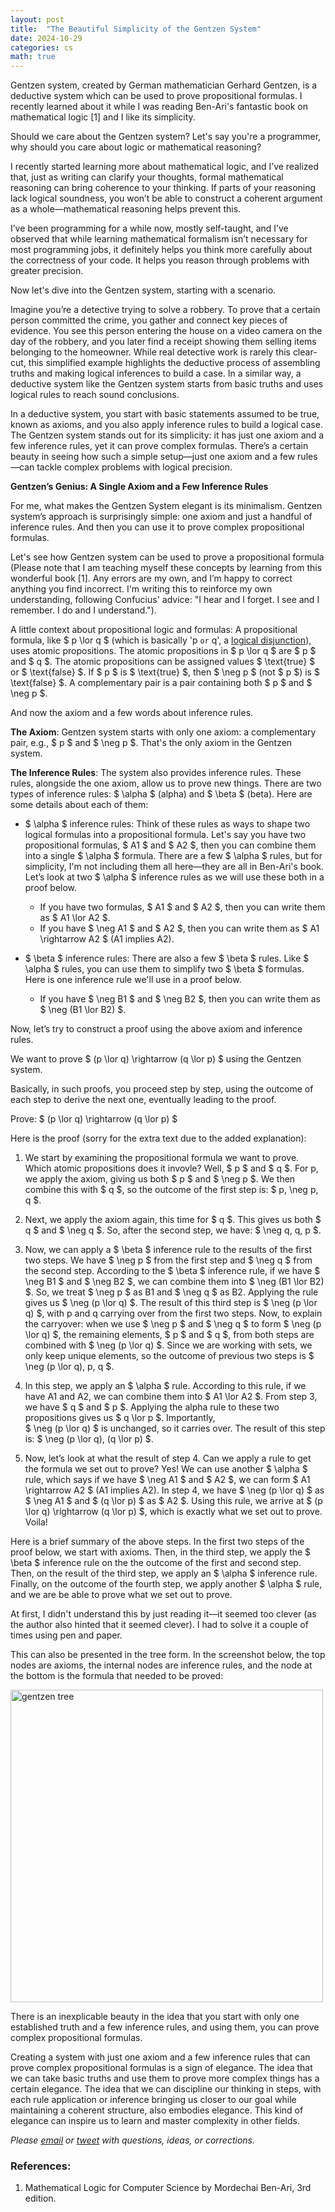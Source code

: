 ```yaml
---
layout: post
title:  "The Beautiful Simplicity of the Gentzen System"
date: 2024-10-29
categories: cs
math: true
---
```


Gentzen system, created by German mathematician Gerhard Gentzen, is a deductive system which
can be used to prove propositional formulas. I recently learned about it while I was reading Ben-Ari's fantastic book on mathematical logic [1] and I like its simplicity.  

Should we care about the Gentzen system? Let's say you're a programmer, why should you care about logic or mathematical reasoning? 

I recently started learning more about mathematical logic, and I’ve realized that, just as writing can clarify your thoughts, formal mathematical reasoning can bring coherence to your thinking. If parts of your reasoning lack logical soundness, you won’t be able to construct a coherent argument as a whole—mathematical reasoning helps prevent this.

I’ve been programming for a while now, mostly self-taught, and I’ve observed that while learning mathematical formalism isn’t necessary 
for most programming jobs, it definitely helps you think more carefully about the correctness 
of your code. It helps you reason through problems with greater precision.

Now let's dive into the Gentzen system, starting with a scenario.

Imagine you’re a detective trying to solve a robbery. To prove that a certain person committed the crime, you 
gather and connect key pieces of evidence. You see this person entering the house on a video camera on the day of 
the robbery, and you later find a receipt showing them selling items belonging to the homeowner. While real 
detective work is rarely this clear-cut, this simplified example highlights the deductive process of assembling truths 
and making logical inferences to build a case. In a similar way, a deductive system like the Gentzen system 
starts from basic truths and uses logical rules to reach sound conclusions.

In a deductive system, you start with basic statements assumed to be true, known as axioms, and you also apply inference rules 
to build a logical case. The Gentzen system stands out for its simplicity: it has just one axiom and a 
few inference rules, yet it can prove complex formulas. There’s a certain beauty in seeing how such a simple 
setup—just one axiom and a few rules—can tackle complex problems with logical precision.

**Gentzen’s Genius: A Single Axiom and a Few Inference Rules**

For me, what makes the Gentzen System elegant is its minimalism. Gentzen system’s approach is surprisingly simple: one axiom and just
 a handful of inference rules. And then you can use it to prove complex propositional formulas.

Let's see how Gentzen system can be used to prove a propositional formula 
(Please note that I am teaching myself these concepts by learning from this wonderful book [1]. 
Any errors are my own, and I’m happy to correct anything you find incorrect. I'm writing this to reinforce my own understanding, 
following Confucius' advice: "I hear and I forget. I see and I remember. I do and I understand.").

A little context about propositional logic and formulas: A propositional formula, like $ p \lor q $ (which is 
basically 'p `or` q', a [logical disjunction](https://en.wikipedia.org/wiki/Logical_disjunction)), uses atomic propositions. 
The atomic propositions in $ p \lor q $ are $ p $ and $ q $. The atomic propositions can be assigned values $ \text{true} $ or $ \text{false} $. 
If $ p $ is $ \text{true} $, then $ \neg p $ (not $ p $) is $ \text{false} $. A complementary pair is a pair containing both $ p $ and $ \neg p $.

And now the axiom and a few words about inference rules. 

**The Axiom**: Gentzen system starts with only one axiom: a complementary pair, e.g., $ p $ and $ \neg p $. That's the only axiom in the Gentzen system. 

**The Inference Rules**: The system also provides inference rules. These rules, alongside the one axiom, allow us to prove new things. 
There are two types of inference rules: $ \alpha $ (alpha) and $ \beta $ (beta). Here are some details about each of them:

- $ \alpha $ inference rules: Think of these rules as ways to shape two logical formulas into a propositional formula. 
Let's say you have two propositional formulas, $ A1 $ and $ A2 $, then you can combine them into a single $ \alpha $ formula. 
There are a few $ \alpha $ rules, but for simplicity, I'm not including them all here—they are all in Ben-Ari's book. 
Let’s look at two $ \alpha $ inference rules as we will use these both in a proof below. 

    - If you have two formulas, $ A1 $ and $ A2 $, then you can write them as $ A1 \lor A2 $. 
    - If you have $ \neg A1 $ and $ A2 $, then you can write them as $ A1 \rightarrow A2 $ (A1 implies A2).


- $ \beta $ inference rules: There are also a few $ \beta $ rules. Like $ \alpha $ rules, you can use them to simplify 
two $ \beta $ formulas. Here is one inference rule we'll use in a proof below. 
    - If you have $ \neg B1 $ and $ \neg B2 $, then you can write them as $ \neg (B1 \lor B2) $.

Now, let’s try to construct a proof using the above axiom and inference rules.

We want to prove $ (p \lor q) \rightarrow (q \lor p) $ using the Gentzen system.

Basically, in such proofs, you proceed step by step, using the outcome of each step to derive the next one, eventually leading to the proof.

Prove: $ (p \lor q) \rightarrow (q \lor p) $

Here is the proof (sorry for the extra text due to the added explanation):

1. We start by examining the propositional formula we want to prove. Which atomic propositions does it invovle? Well, $ p $ and $ q $. 
For p, we apply the axiom, giving us both $ p $ and $ \neg p $. We then combine this with $ q $, so the outcome of the first step is: $ p, \neg p, q $.


2. Next, we apply the axiom again, this time for $ q $. This gives us both $ q $ and $ \neg q $. So, after the second step, we have: $ \neg q, q, p $.

3. Now, we can apply a $ \beta $ inference rule to the results of the first two steps. We have $ \neg p $ from the first step and $ \neg q $ 
from the second step. According to the $ \beta $ inference rule, if we have $ \neg B1 $ and $ \neg B2 $, we can combine them into $ \neg (B1 \lor B2) $. 
So, we treat $ \neg p $ as B1 and $ \neg q $ as B2. Applying the rule gives us $ \neg (p \lor q) $. The result of this third step is $ \neg (p \lor q) $, with p and q carrying over from the first two steps. Now, to explain the carryover: when we use $ \neg p $ and $ \neg q $ to 
form $ \neg (p \lor q) $, the remaining elements, $ p $ and $ q $, from both steps are combined with $ \neg (p \lor q) $. Since we are working with sets, 
we only keep unique elements, so the outcome of previous two steps is $ \neg (p \lor q), p, q $.


4. In this step, we apply an $ \alpha $ rule. According to this rule, if we have A1 and A2, we can combine them into $ A1 \lor A2 $. 
From step 3, we have $ q $ and $ p $. Applying the alpha rule to these two propositions gives us $ q \lor p $. Importantly,  
 $ \neg (p \lor q) $ is unchanged, so it carries over. The result of this step is: $ \neg (p \lor q), (q \lor p) $.

5. Now, let’s look at what the result of step 4. Can we apply a rule to get the formula we set out to prove? Yes! We can use another $ \alpha $ rule, 
which says if we have $ \neg A1 $ and $ A2 $, we can form $ A1 \rightarrow A2 $ (A1 implies A2). In step 4, we have $ \neg (p \lor q) $ 
as $ \neg A1 $ and $ (q \lor p) $ as $ A2 $. Using this rule, we arrive at $ (p \lor q) \rightarrow (q \lor p) $, which is exactly what we set out to prove. Voila!

Here is a brief summary of the above steps. In the first two steps of the proof below, we start with axioms. Then, in the third step, we apply the $ \beta $ inference rule on the the outcome of the first and second step. Then, on the result of the third step, we apply an $ \alpha $ inference rule. Finally, on the outcome of the fourth step, we apply another $ \alpha $ rule, and we are be able to prove what we set out to prove.

At first, I didn't understand this by just reading it—it seemed too clever (as the author also hinted that it seemed clever). I had to solve it a couple of times using pen and paper.

This can also be presented in the tree form. In the screenshot below, the top nodes are axioms, the internal nodes are inference rules, and the node at the bottom is the formula that needed to be proved:

<img loading="lazy" src="{{ site.baseurl }}/images/gentzen_tree.png" alt="gentzen tree" width="500" />

There is an inexplicable beauty in the idea that you start with only one established truth and a few inference rules, and using them, you can prove complex propositional formulas.

Creating a system with just one axiom and a few inference rules that can prove complex propositional formulas is a sign of elegance. 
The idea that we can take basic truths and use them to prove more complex things has a certain elegance. The idea that we 
can discipline our thinking in steps, with each rule application or inference bringing us closer to our goal while 
maintaining a coherent structure, also embodies elegance. This kind of elegance can inspire us to learn and master complexity in other fields.


*Please [email](mailto:waqas.younas@gmail.com) or [tweet](https://x.com/wyounas) with questions, ideas, or corrections.*


### References:

1. Mathematical Logic for Computer Science by Mordechai Ben-Ari, 3rd edition.
